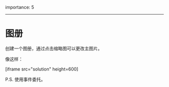 importance: 5

---

# 图册

创建一个图册，通过点击缩略图可以更改主图片。

像这样：

[iframe src="solution" height=600]

P.S. 使用事件委托。
